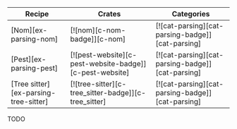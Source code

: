 | Recipe | Crates | Categories |
|--------|--------|------------|
| [Nom][ex-parsing-nom] | [![nom][c-nom-badge]][c-nom] | [![cat-parsing][cat-parsing-badge]][cat-parsing] |
| [Pest][ex-parsing-pest] | [![pest-website][c-pest-website-badge]][c-pest-website] | [![cat-parsing][cat-parsing-badge]][cat-parsing] |
| [Tree sitter][ex-parsing-tree-sitter] | [![tree-sitter][c-tree_sitter-badge]][c-tree_sitter] | [![cat-parsing][cat-parsing-badge]][cat-parsing] |

<div class="hidden">
TODO
</div>
